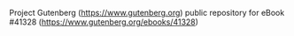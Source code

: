 Project Gutenberg (https://www.gutenberg.org) public repository for eBook #41328 (https://www.gutenberg.org/ebooks/41328)
